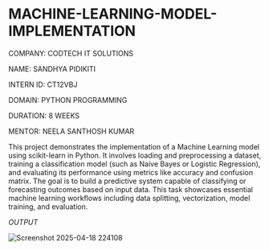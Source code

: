 # MACHINE-LEARNING-MODEL-IMPLEMENTATION

COMPANY: CODTECH IT SOLUTIONS

NAME: SANDHYA PIDIKITI

INTERN ID: CT12VBJ

DOMAIN: PYTHON PROGRAMMING

DURATION: 8 WEEKS

MENTOR: NEELA SANTHOSH KUMAR

This project demonstrates the implementation of a Machine Learning model using scikit-learn in Python. It involves loading and preprocessing a dataset, training a 
classification model (such as Naive Bayes or Logistic Regression), and evaluating its performance using metrics like accuracy and confusion matrix. The goal is to build a 
predictive system capable of classifying or forecasting outcomes based on input data. This task showcases essential machine learning workflows including data splitting, 
vectorization, model training, and evaluation.

*OUTPUT*

![Screenshot 2025-04-18 224108](https://github.com/user-attachments/assets/5f9e098a-aa4a-455a-85fd-80fbf0cfa6c0)
